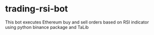 # trading-rsi-bot
This bot executes Ethereum buy and sell orders based on RSI indicator using python binance package and TaLib
